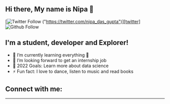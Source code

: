 ## Hi there, My name is Nipa 👋

[![Twitter Follow](https://img.shields.io/twitter/follow/nipa_das_gupta?color=orange&style=for-the-badge) ("https://twitter.com/nipa_das_gupta")][twitter]
![Github Follow](https://img.shields.io/github/followers/NipaDasGupta?color=purple&logo=github&style=for-the-badge)

## I'm a student, developer and Explorer!
- 🌱 I’m currently learning everything 🤣
- 🏢 I’m looking forward to get an internship job
- 🥅 2022 Goals: Learn more about data science
- ⚡ Fun fact: I love to dance, listen to music and read books 

## Connect with me:



---

[twitter]: https://twitter.com/nipa_das_gupta